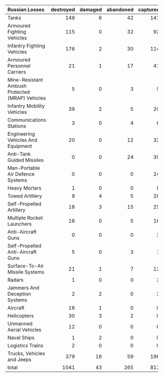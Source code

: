 | Russian Losses                                   |   destroyed |   damaged |   abandoned |   captured |   total |
|:-------------------------------------------------|------------:|----------:|------------:|-----------:|--------:|
| Tanks                                            |         149 |         6 |          42 |        141 |     338 |
| Armoured Fighting Vehicles                       |         115 |         0 |          32 |         92 |     239 |
| Infantry Fighting Vehicles                       |         176 |         2 |          30 |        114 |     322 |
| Armoured Personnel Carriers                      |          21 |         1 |          17 |         41 |      80 |
| Mine-Resistant Ambush Protected  (MRAP) Vehicles |           5 |         0 |           3 |          5 |      13 |
| Infantry Mobility Vehicles                       |          39 |         2 |           5 |         20 |      66 |
| Communications Stations                          |           3 |         0 |           4 |          6 |      13 |
| Engineering Vehicles And Equipment               |          20 |         0 |          12 |         32 |      64 |
| Anti-Tank Guided Missiles                        |           0 |         0 |          24 |         39 |      63 |
| Man-Portable Air Defence Systems                 |           0 |         0 |           0 |         24 |      24 |
| Heavy Mortars                                    |           1 |         0 |           0 |          8 |       9 |
| Towed Artillery                                  |           9 |         4 |           5 |         28 |      46 |
| Self-Propelled Artillery                         |          18 |         3 |          15 |         25 |      61 |
| Multiple Rocket Launchers                        |          16 |         0 |           5 |         16 |      37 |
| Anti-Aircraft Guns                               |           0 |         0 |           0 |          3 |       3 |
| Self-Propelled Anti-Aircraft Guns                |           5 |         0 |           3 |          1 |       9 |
| Surface-To-Air Missile Systems                   |          21 |         1 |           7 |         12 |      41 |
| Radars                                           |           1 |         0 |           0 |          2 |       3 |
| Jammers And Deception Systems                    |           2 |         2 |           0 |          2 |       6 |
| Aircraft                                         |          16 |         1 |           0 |          0 |      17 |
| Helicopters                                      |          30 |         3 |           2 |          0 |      35 |
| Unmanned Aerial Vehicles                         |          12 |         0 |           0 |          6 |      18 |
| Naval Ships                                      |           1 |         2 |           0 |          0 |       3 |
| Logistics Trains                                 |           2 |         0 |           0 |          0 |       2 |
| Trucks, Vehicles and Jeeps                       |         379 |        16 |          59 |        196 |     650 |
| total                                            |        1041 |        43 |         265 |        813 |    2162 |